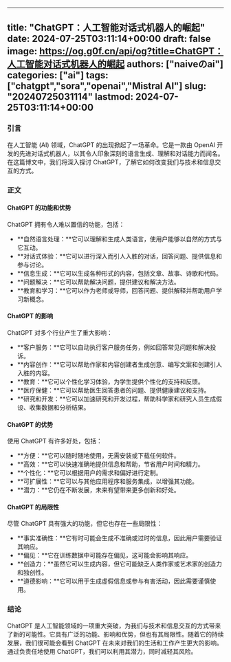 
---
title: "ChatGPT：人工智能对话式机器人的崛起"
date: 2024-07-25T03:11:14+00:00
draft: false
image: https://og.g0f.cn/api/og?title=ChatGPT：人工智能对话式机器人的崛起
authors: ["naiveのai"]
categories: ["ai"]
tags: ["chatgpt","sora","openai","Mistral AI"]
slug: "20240725031114"
lastmod: 2024-07-25T03:11:14+00:00
---
### 引言

在人工智能 (AI) 领域，ChatGPT 的出现掀起了一场革命。它是一款由 OpenAI 开发的先进对话式机器人，以其令人印象深刻的语言生成、理解和对话能力而闻名。在这篇博文中，我们将深入探讨 ChatGPT，了解它如何改变我们与技术和信息交互的方式。

### 正文

#### ChatGPT 的功能和优势

ChatGPT 拥有令人难以置信的功能，包括：

- **自然语言处理：**它可以理解和生成人类语言，使用户能够以自然的方式与它互动。
- **对话式体验：**它可以进行深入而引人入胜的对话，回答问题、提供信息和参与讨论。
- **信息生成：**它可以生成各种形式的内容，包括文章、故事、诗歌和代码。
- **问题解决：**它可以帮助解决问题，提供建议和解决方法。
- **教育和学习：**它可以作为老师或导师，回答问题、提供解释并帮助用户学习新概念。

#### ChatGPT 的影响

ChatGPT 对多个行业产生了重大影响：

- **客户服务：**它可以自动执行客户服务任务，例如回答常见问题和解决投诉。
- **内容创作：**它可以帮助作家和内容创建者生成创意、编写文案和创建引人入胜的内容。
- **教育：**它可以个性化学习体验，为学生提供个性化的支持和反馈。
- **医疗保健：**它可以帮助医生回答患者的问题、提供健康建议和支持。
- **研究和开发：**它可以加速研究和开发过程，帮助科学家和研究人员生成假设、收集数据和分析结果。

#### ChatGPT 的优势

使用 ChatGPT 有许多好处，包括：

- **方便：**它可以随时随地使用，无需安装或下载任何软件。
- **高效：**它可以快速准确地提供信息和帮助，节省用户时间和精力。
- **个性化：**它可以根据用户的需求和偏好进行定制。
- **可扩展性：**它可以与其他应用程序和服务集成，以增强其功能。
- **潜力：**它仍在不断发展，未来有望带来更多创新和好处。

#### ChatGPT 的局限性

尽管 ChatGPT 具有强大的功能，但它也存在一些局限性：

- **事实准确性：**它有时可能会生成不准确或过时的信息，因此用户需要验证其响应。
- **偏见：**它在训练数据中可能存在偏见，这可能会影响其响应。
- **创造力：**虽然它可以生成内容，但它可能缺乏人类作家或艺术家的创造力和独创性。
- **道德影响：**它可以用于生成虚假信息或参与有害活动，因此需要谨慎使用。

### 结论

ChatGPT 是人工智能领域的一项重大突破，为我们与技术和信息交互的方式带来了新的可能性。它具有广泛的功能、影响和优势，但也有其局限性。随着它的持续发展，我们很可能会看到 ChatGPT 在未来对我们的生活和工作产生更大的影响。通过负责任地使用 ChatGPT，我们可以利用其潜力，同时减轻其风险。